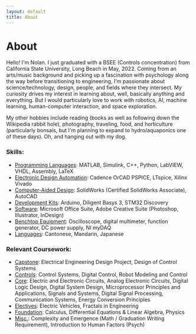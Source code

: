 ```yaml
---
layout: default
title: About
---
```


# About #

Hello! I'm Nolan. I just graduated with a BSEE (Controls concentration) from California State University, Long Beach in May, 2022. Coming from an arts/music background and picking up a fascination with psychology along the way before transitioning to engineering, I'm passionate about science/technology, design, people, and fields where they intersect. My curiosity drives my interest in learning about, well, basically anything and everything. But I would particularly love to work with robotics, AI, machine learning, human-computer interaction, and space exploration. 

My other hobbies include reading (books as well as following down the Wikipedia rabbit hole), photography, traveling, food, and horticulture (particularly bonsais, but I'm planning to expand to hydro/aquaponics one of these days). Oh, and hanging out with my dog.

### Skills: ###

-  <u>Programming Languages</u>: MATLAB, Simulink, C++, Python, LabVIEW, VHDL, Assembly, LaTeX
-  <u>Electronic Design Automation</u>: Cadence OrCAD PSPICE, LTspice, Xilinx Vivado
-  <u>Computer-Aided Design</u>: SolidWorks (Certified SolidWorks Associate), AutoCAD
-  <u>Development Kits</u>: Arduino, Diligent Basys 3, STM32 Discovery
-  <u>Software</u>: Microsoft Office Suite, Adobe Creative Suite (Photoshop, Illustrator, InDesign)
-  <u>Benchtop Equipment</u>: Oscilloscope, digital multimeter, function generator, DC power supply, NI myDAQ
-  <u>Languages</u>: Cantonese, Mandarin, Japanese
<p></p>

### Relevant Coursework: ###

-  <u>Capstone</u>: Electrical Engineering Design Project, Design of Control Systems
-  <u>Controls</u>: Control Systems, Digital Control, Robot Modeling and Control
-  <u>Core</u>: Electric and Electronic Circuits, Analog Electronic Circuits, Digital Logic Design, Digital System Design, Microprocessor Principles and Applications, Signals and Systems, Digital Signal Processing, Communication Systems, Energy Conversion Principles
-  <u>Electives</u>: Electric Vehicles, Fractals in Engineering
-  <u>Foundation</u>: Calculus, Differential Equations & Linear Algebra, Physics
-  <u>Misc.</u>: Complexity and Emergence (Math / Graduation Writing Requirement), Introduction to Human Factors (Psych)
